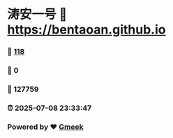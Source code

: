 # 涛安一号 :link: https://bentaoan.github.io 
### :page_facing_up: [118](https://bentaoan.github.io/tag.html) 
### :speech_balloon: 0 
### :hibiscus: 127759 
### :alarm_clock: 2025-07-08 23:33:47 
### Powered by :heart: [Gmeek](https://github.com/Meekdai/Gmeek)
